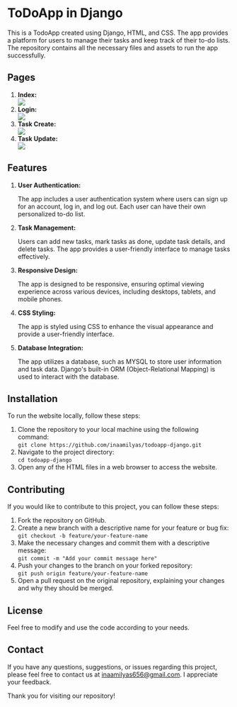 <h1>ToDoApp in Django</h1>
<p>This is a TodoApp created using Django, HTML, and CSS. The app provides a platform for users to manage their tasks and keep track of their to-do lists. The repository contains all the necessary files and assets to run the app successfully.</p>

<h2>Pages</h2>

  <ol>
    <li><strong>Index:</strong></li>
    <img src="https://github.com/inaamilyas/todoapp-django/assets/108390164/a09a845f-7a78-47cb-8fab-6b763abf9203" >
    <li><strong>Login:</strong></li>
    <img src="https://github.com/inaamilyas/todoapp-django/assets/108390164/50d64e75-fdc7-4510-952b-bea3583df3c0" >
    <li><strong>Task Create:</strong></li>
    <img src="https://github.com/inaamilyas/todoapp-django/assets/108390164/97383f2b-e0dc-46c7-8b96-5527208aca1c" >
    <li><strong>Task Update:</strong></li>
    <img src="https://github.com/inaamilyas/todoapp-django/assets/108390164/717fc81b-bae7-4670-9ced-d3cd732bf93e" >

  </ol>

<h2>Features</h2>
  <ol>
    <li><strong>User Authentication:</strong></li>
    <p>The app includes a user authentication system where users can sign up for an account, log in, and log out. Each user can have their own personalized to-do list.</p>
   <li><strong>Task Management:</strong></li>
    <p>Users can add new tasks, mark tasks as done, update task details, and delete tasks. The app provides a user-friendly interface to manage tasks effectively.</p>
   <li><strong>Responsive Design: </strong></li>
    <p>The app is designed to be responsive, ensuring optimal viewing experience across various devices, including desktops, tablets, and mobile phones.</p>
   <li><strong>CSS Styling:</strong></li>
    <p>The app is styled using CSS to enhance the visual appearance and provide a user-friendly interface.</p>
   <li><strong>Database Integration:</strong></li>
    <p>The app utilizes a database, such as MYSQL to store user information and task data. Django's built-in ORM (Object-Relational Mapping) is used to interact with the database.</p>
   
  </ol>
  
  <h2>Installation</h2>

  <p>To run the website locally, follow these steps:</p>

  <ol>
    <li>Clone the repository to your local machine using the following command:<br><code>git clone https://github.com/inaamilyas/todoapp-django.git</code></li>
    <li>Navigate to the project directory:<br><code>cd todoapp-django</code></li>
    <li>Open any of the HTML files in a web browser to access the website.</li>
  </ol>

   <h2>Contributing</h2>

  <p>If you would like to contribute to this project, you can follow these steps:</p>

  <ol>
    <li>Fork the repository on GitHub.</li>
    <li>Create a new branch with a descriptive name for your feature or bug fix:<br><code>git checkout -b feature/your-feature-name</code></li>
    <li>Make the necessary changes and commit them with a descriptive message:<br><code>git commit -m "Add your commit message here"</code></li>
    <li>Push your changes to the branch on your forked repository:<br><code>git push origin feature/your-feature-name</code></li>
    <li>Open a pull request on the original repository, explaining your changes and why they should be merged.</li>
  </ol>

  <h2>License</h2>

  <p>Feel free to modify and use the code according to your needs.</p>

  <h2>Contact</h2>

  <p>If you have any questions, suggestions, or issues regarding this project, please feel free to contact us at <a href="mailto:your-inaamilyas656@gmail.com">inaamilyas656@gmail.com</a>. I appreciate your feedback.</p>

  <p>Thank you for visiting our repository!</p>
</body>

